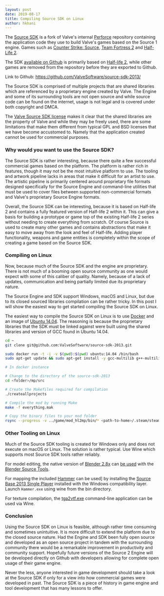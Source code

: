 ```yaml
---
layout: post
date: 2019-08-17
title: Compiling Source SDK on Linux
author: hkhani
---
```


The [Source SDK](https://half-life.fandom.com/wiki/Source_SDK) is a fork of Valve's internal [Perforce](https://en.wikipedia.org/wiki/Perforce) repository containing the application code they use to build Valve's games based on the Source 1 engine. Games such as [Counter Strike: Source](https://en.wikipedia.org/wiki/Counter-Strike:_Source), [Team Fortress 2](https://en.wikipedia.org/wiki/Team_Fortress_2) and [Half-Life 2](https://en.wikipedia.org/wiki/Half-Life_2).

The SDK [available on Github](https://github.com/ValveSoftware/source-sdk-2013/) is primarily based on [Half-life 2](https://en.wikipedia.org/wiki/Half-Life_2), while other games are removed from the repository before they are exported to Github.

Link to Github: https://github.com/ValveSoftware/source-sdk-2013/

The Source SDK is comprised of multiple projects that are shared libraries which are referenced by a proprietary engine created by Valve. The Engine and some of its surrounding tools are not open source and while source code can be found on the internet, usage is not legal and is covered under both copyright and DMCA.

The [Valve Source SDK license](https://github.com/ValveSoftware/source-sdk-2013/blob/master/LICENSE) makes it clear that the shared libraries are the property of Valve and while they may be freely used, there are some limitations that make them different from typical GPL and BSD licenses that we have become accustomed to. Namely that the application created cannot be used for commercial purposes.

### Why would you want to use the Source SDK?

The Source SDK is rather interesting, because there quite a few successful commercial games based on the platform. The platform is rather rich in features, though it may not be the most intuitive platform to use. The tooling and artwork pipeline lacks in areas that make it difficult for an artist to use. The artistic pipeline is primarily centered around proprietary file formats designed specifically for the Source Engine and command-line utilities that must be used to cover files between supported non-commercial formats and Valve's proprietary Source Engine formats.

Overall, the Source SDK can be interesting, because it is based on Half-life 2 and contains a fully featured version of Half-life 2 within it. This can give a basis for building a prototype or game top of the existing Half-life 2 series without needing to create everything from scratch. Of course Source is used to create many other games and contains abstractions that make it easy to move away from the look and feel of Half-life. Adding player functionality, weapons and game entities is completely within the scope of creating a game based on the Source SDK.

### Compiling on Linux

Now, because much of the Source SDK and the engine are proprietary. There is not much of a booming open source community as one would expect with some of this caliber of quality. Namely, because of a lack of updates, communication and being partially limited due its proprietary nature.

The Source Engine and SDK support Windows, macOS and Linux, but due to its closed sourced libraries compilation can be rather tricky. In this post I will show the easiest way to get started compiling the Source SDK on Linux.

The easiest way to compile the Source SDK on Linux is to use [Docker](https://www.docker.com) and an image of [Ubuntu 14.04](http://releases.ubuntu.com/14.04/). The reasoning is because the proprietary libraries that the SDK must be linked against were built using the shared libraries and version of GCC found in Ubuntu 14.04.

```bash
cd ~
git clone git@github.com:ValveSoftware/source-sdk-2013.git

sudo docker run -t -i -v $(pwd):$(pwd) ubuntu:14.04 /bin/bash
sudo apt-get update && sudo apt-get install -y gcc-multilib g++-multilib build-essential rsync

# In docker instance

# Change to the directory of the source-sdk-2013
cd <folder>/mp/src

# Create the Makefiles required for compilation
./createallprojects

# Compile the mod by running Make
make -f everything.mak

# Copy the binary files to your mod folder
rsync --progress -v ../game/mod_hl2mp/bin/* <path-to-home>/.steam/steam/steamapps/sourcemods/my-source-mod/bin/
```

### Other Tooling on Linux

Much of the Source SDK tooling is created for Windows only and does not execute on macOS or Linux. The solution is rather typical. Use Wine which supports most Source SDK tools rather reliably.

For model editing, the native version of [Blender 2.8x](https://www.blender.org/download/) can [be used](https://developer.valvesoftware.com/wiki/Blender_Source_Tools) with the [Blender Source Tools](http://steamreview.org/BlenderSourceTools/).

For mapping the included [Hammer](https://developer.valvesoftware.com/wiki/Valve_Hammer_Editor) can be used] by installing the [Source Base 2013 Single Player](https://developer.valvesoftware.com/wiki/Source_SDK_2013) installed with the Windows compatibility layer. Launch `Hammer.exe` using wine from the bin directory.

For texture compilation, the [tga2vtf.exe]() command-line application can be used via Wine.

### Conclusion

Using the Source SDK on Linux is feasible, although rather time consuming and sometimes unintuitive. It is more difficult to extend the platform due to the closed source nature. Had the Engine and SDK been fully open source and developed as an open source project in tandem with the surrounding community there would be a remarkable improvement in productivity and community support. Hopefully future versions of the Source 2 Engine will be developed directly on Github with developers allowing for complete open usage of their game engine.

Never the less, anyone interested in game development should take a look at the Source SDK if only for a view into how commercial games were developed in past. The Source SDK is a piece of history in game engine and tool development that has many lessons to offer.
